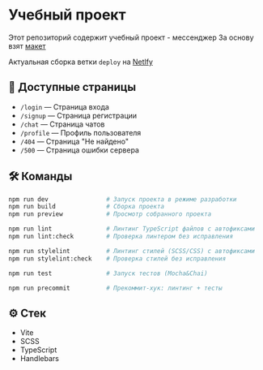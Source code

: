 # Учебный проект
Этот репозиторий содержит учебный проект - мессенджер
За основу взят [макет](https://www.figma.com/design/jF5fFFzgGOxQeB4CmKWTiE/Chat_external_link?node-id=0-1&p=f&t=v5pJtGfWB1ydkjAl-0)

Актуальная сборка ветки `deploy` на [Netlfy](https://idyllic-elf-73eb2f.netlify.app/)
## 🚀 Доступные страницы

- `/login` — Страница входа
- `/signup` — Страница регистрации
- `/chat` — Страница чатов
- `/profile` — Профиль пользователя
- `/404` — Страница "Не найдено"
- `/500` — Страница ошибки сервера

## 🛠️ Команды
```bash
npm run dev                # Запуск проекта в режиме разработки
npm run build              # Сборка проекта
npm run preview            # Просмотр собранного проекта

npm run lint               # Линтинг TypeScript файлов с автофиксами
npm run lint:check         # Проверка линтером без исправления

npm run stylelint          # Линтинг стилей (SCSS/CSS) с автофиксами
npm run stylelint:check    # Проверка стилей без исправления

npm run test               # Запуск тестов (Mocha&Chai)

npm run precommit          # Прекоммит-хук: линтинг + тесты
```
## ⚙️ Стек
- Vite
- SCSS
- TypeScript
- Handlebars
